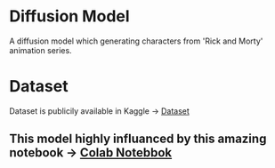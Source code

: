 # Diffusion Model

A diffusion model which generating characters from 'Rick and Morty' animation series. 

# Dataset

Dataset is publicily available in Kaggle -> [Dataset](https://www.kaggle.com/datasets/mriffaud/rick-and-morty)

## This model highly influanced by this amazing notebook -> [Colab Notebbok](https://colab.research.google.com/github/huggingface/notebooks/blob/main/examples/annotated_diffusion.ipynb#scrollTo=3a159023)

[](https://ca-times.brightspotcdn.com/dims4/default/6274dfa/2147483647/strip/false/crop/3000x1688+0+0/resize/1486x836!/quality/75/?url=https%3A%2F%2Fcalifornia-times-brightspot.s3.amazonaws.com%2Fea%2F5c%2Fa4d96e1248b5968d2bc4bfa01293%2Fenv-rick-and-morty-605-3.jpg)
